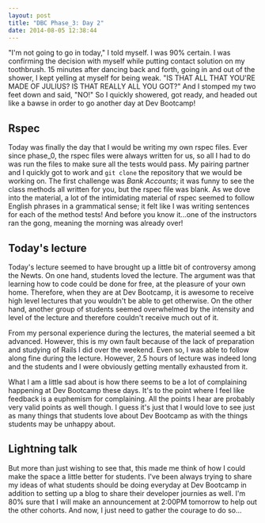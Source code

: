```yaml
---
layout: post
title: "DBC Phase_3: Day 2"
date: 2014-08-05 12:38:44
---
```


"I'm not going to go in today," I told myself. I was 90% certain. I was confirming the decision with myself while putting contact solution on my toothbrush. 15 minutes after dancing back and forth, going in and out of the shower, I kept yelling at myself for being weak. "IS THAT ALL THAT YOU'RE MADE OF JULIUS? IS THAT REALLY ALL YOU GOT?" And I stomped my two feet down and said, "NO!" So I quickly showered, got ready, and headed out like a bawse in order to go another day at Dev Bootcamp!

## Rspec

Today was finally the day that I would be writing my own rspec files. Ever since phase_0, the rspec files were always written for us, so all I had to do was run the files to make sure all the tests would pass. My pairing partner and I quickly got to work and ```git clone``` the repository that we would be working on. The first challenge was *Bank Accounts*; it was funny to see the class methods all written for you, but the rspec file was blank. As we dove into the material, a lot of the intimidating material of rspec seemed to follow English phrases in a grammatical sense; it felt like I was writing sentences for each of the method tests! And before you know it...one of the instructors ran the gong, meaning the morning was already over!

## Today's lecture

Today's lecture seemed to have brought up a little bit of controversy among the Newts. On one hand, students loved the lecture. The argument was that learning how to code could be done for free, at the pleasure of your own home. Therefore, when they are at Dev Bootcamp, it is awesome to receive high level lectures that you wouldn't be able to get otherwise. On the other hand, another group of students seemed overwhelmed by the intensity and level of the lecture and therefore couldn't receive much out of it.

From my personal experience during the lectures, the material seemed a bit advanced. However, this is my own fault because of the lack of preparation and studying of Rails I did over the weekend. Even so, I was able to follow along fine during the lecture. However, 2.5 hours of lecture was indeed long and the students and I were obviously getting mentally exhausted from it.

What I am a little sad about is how there seems to be a lot of complaining happening at Dev Bootcamp these days. It's to the point where I feel like feedback is a euphemism for complaining. All the points I hear are probably very valid points as well though. I guess it's just that I would love to see just as many things that students love about Dev Bootcamp as with the things students may be unhappy about. 


## Lightning talk

But more than just wishing to see that, this made me think of how I could make the space a little better for students. I've been always trying to share my ideas of what students should be doing everyday at Dev Bootcamp in addition to setting up a blog to share their developer journies as well. I'm 80% sure that I will make an announcement at 2:00PM tomorrow to help out the other cohorts. And now, I just need to gather the courage to do so...
